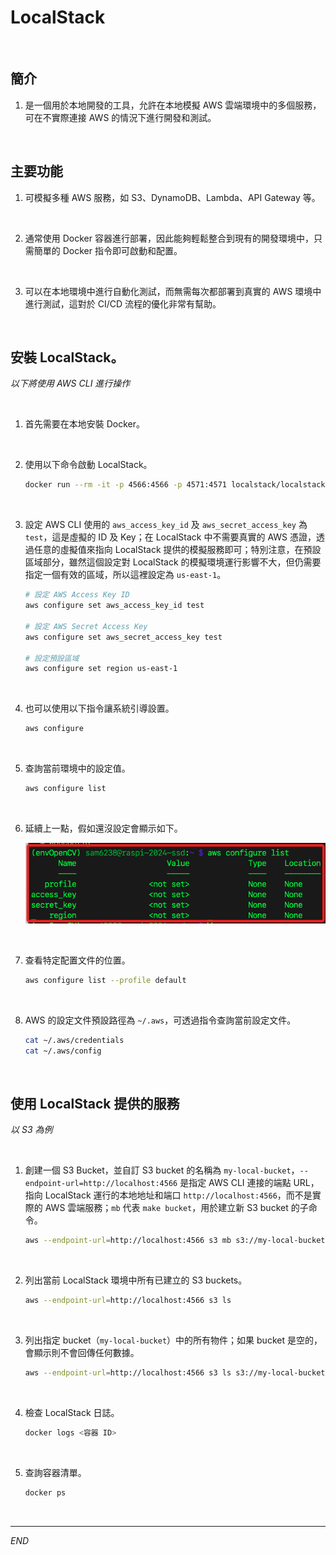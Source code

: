 # LocalStack 

<br>

## 簡介

1. 是一個用於本地開發的工具，允許在本地模擬 AWS 雲端環境中的多個服務，可在不實際連接 AWS 的情況下進行開發和測試。

<br>

## 主要功能

1. 可模擬多種 AWS 服務，如 S3、DynamoDB、Lambda、API Gateway 等。

<br>

2. 通常使用 Docker 容器進行部署，因此能夠輕鬆整合到現有的開發環境中，只需簡單的 Docker 指令即可啟動和配置。

<br>

3. 可以在本地環境中進行自動化測試，而無需每次都部署到真實的 AWS 環境中進行測試，這對於 CI/CD 流程的優化非常有幫助。

<br>

## 安裝 LocalStack。

_以下將使用 AWS CLI 進行操作_

<br>

1. 首先需要在本地安裝 Docker。

<br>

2. 使用以下命令啟動 LocalStack。

    ```bash
    docker run --rm -it -p 4566:4566 -p 4571:4571 localstack/localstack
    ```

<br>

3. 設定 AWS CLI 使用的 `aws_access_key_id` 及 `aws_secret_access_key` 為 `test`，這是虛擬的 ID 及 Key；在 LocalStack 中不需要真實的 AWS 憑證，透過任意的虛擬值來指向 LocalStack 提供的模擬服務即可；特別注意，在預設區域部分，雖然這個設定對 LocalStack 的模擬環境運行影響不大，但仍需要指定一個有效的區域，所以這裡設定為 `us-east-1`。

    ```bash
    # 設定 AWS Access Key ID
    aws configure set aws_access_key_id test
    
    # 設定 AWS Secret Access Key
    aws configure set aws_secret_access_key test
    
    # 設定預設區域
    aws configure set region us-east-1
    ```

<br>

4. 也可以使用以下指令讓系統引導設置。

    ```bash
    aws configure
    ```

<br>

5. 查詢當前環境中的設定值。

    ```bash
    aws configure list
    ```

<br>

6. 延續上一點，假如還沒設定會顯示如下。

    ![](images/img_03.png)

<br>

7. 查看特定配置文件的位置。

    ```bash
    aws configure list --profile default
    ```

<br>

8. AWS 的設定文件預設路徑為 `~/.aws`，可透過指令查詢當前設定文件。

    ```bash
    cat ~/.aws/credentials
    cat ~/.aws/config
    ```

<br>

## 使用 LocalStack 提供的服務

_以 S3 為例_

<br>

1. 創建一個 S3 Bucket，並自訂 S3 bucket 的名稱為 `my-local-bucket`，`--endpoint-url=http://localhost:4566` 是指定 AWS CLI 連接的端點 URL，指向 LocalStack 運行的本地地址和端口 `http://localhost:4566`，而不是實際的 AWS 雲端服務；`mb` 代表 `make bucket`，用於建立新 S3 bucket 的子命令。

    ```bash
    aws --endpoint-url=http://localhost:4566 s3 mb s3://my-local-bucket
    ```

<br>

2. 列出當前 LocalStack 環境中所有已建立的 S3 buckets。

    ```bash
    aws --endpoint-url=http://localhost:4566 s3 ls
    ```

<br>

3. 列出指定 bucket（`my-local-bucket`）中的所有物件；如果 bucket 是空的，會顯示則不會回傳任何數據。

    ```bash
    aws --endpoint-url=http://localhost:4566 s3 ls s3://my-local-bucket
    ```

<br>

4. 檢查 LocalStack 日誌。

    ```bash
    docker logs <容器 ID>
    ```

<br>

5. 查詢容器清單。

    ```bash
    docker ps
    ```

<br>

___

_END_